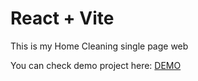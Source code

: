 # React + Vite

This is my Home Cleaning single page web 

You can check demo project here: [DEMO](https://familycleaning-1e90f.web.app/?fbclid=IwY2xjawGu1VRleHRuA2FlbQIxMAABHcFEnVtgGDjf8UjK05BC9pIw_RsuI7nAdxWH_JA8D3A4dKYa2Y4yYelFsw_aem_WTAXWOcml2P_uzByBgI4tQ)
